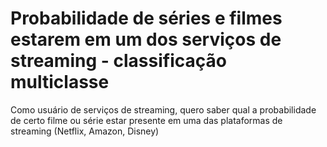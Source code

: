 # Probabilidade de séries e filmes estarem em um dos serviços de streaming - classificação multiclasse
Como usuário de serviços de streaming, quero saber qual a probabilidade de certo filme ou série estar presente em uma das plataformas de streaming (Netflix, Amazon, Disney)
